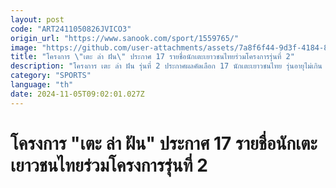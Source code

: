 ```yaml
---
layout: post
code: "ART2411050826JVICO3"
origin_url: "https://www.sanook.com/sport/1559765/"
image: "https://github.com/user-attachments/assets/7a8f6f44-9d3f-4184-840a-e64d7978f068"
title: "โครงการ \"เตะ ล่า ฝัน\" ประกาศ 17 รายชื่อนักเตะเยาวชนไทยร่วมโครงการรุ่นที่ 2"
description: "โครงการ เตะ ล่า ฝัน รุ่นที่ 2 ประกาศผลคัดเลือก 17 นักเตะเยาวชนไทย รุ่นอายุไม่เกิน 15 ปี (U15) เพื่อเดินทางไปร่วมฝึกซ้อมกับ 2 สโมสรฟุตบอลเยาวชนชั้นนำของบุนเดสลีกา"
category: "SPORTS"
language: "th"
date: 2024-11-05T09:02:01.027Z
---
```


# โครงการ "เตะ ล่า ฝัน" ประกาศ 17 รายชื่อนักเตะเยาวชนไทยร่วมโครงการรุ่นที่ 2
